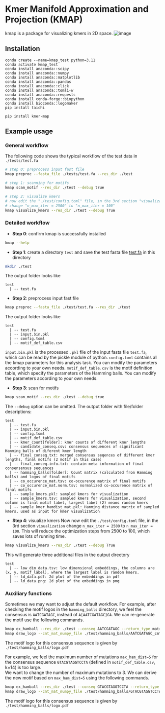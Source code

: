 # Kmer Manifold Approximation and Projection (KMAP)
kmap is a package for visualizing kmers in 2D space. 
![image](https://github.com/Dionysos-o/kmap/blob/main/kmap_paper/kmapshow.gif)

## Installation
```
conda create --name=kmap_test python=3.11
conda activate kmap_test
conda install anaconda::scipy
conda install anaconda::numpy
conda install anaconda::matplotlib
conda install anaconda::pandas
conda install anaconda::click
conda install anaconda::tomli-w
conda install anaconda::requests
conda install conda-forge::biopython
conda install bioconda::logomaker
pip install taichi

pip install kmer-map
```

## Example usage
### General workflow
The following code shows the typical workflow of the test data in `./tests/test.fa`
```bash
# step 0: preprocess input fast file
kmap preproc --fasta_file ./tests/test.fa --res_dir ./test 

# step 1: scanning for motifs 
kmap scan_motif --res_dir ./test --debug true

# step 2: visualize kmers
# now edit the "./test/config.toml" file, in the 3rd section "visualization"
# change "n_max_iter = 2500" to "n_max_iter = 100"  
kmap visualize_kmers --res_dir ./test --debug True
```



### Detailed workflow
- **Step 0**: confirm kmap is successfully installed
```bash
kmap --help
```
- **Step 1**: create a directory `test` and save the test fasta file [test.fa](./tests/test.fa) in this directory
```bash 
mkdir ./test
```
The output folder looks like
```
test
  | -- test.fa
```
- **Step 2**: preprocess input fast file
```bash 
kmap preproc --fasta_file ./test/test.fa --res_dir ./test 
```
The output folder looks like
```
test
  | -- test.fa
  | -- input.bin.pkl
  | -- config.toml
  | -- motif_def_table.csv
```
`input.bin.pkl` is the processed `.pkl` file of the input fasta file `test.fa`, which can be read by the pickle module of python. 
`config.toml` contains all the kmap parameters for this analysis task. You can modify the parameters according to your own needs.
`motif_def_table.csv` is the motif definition table, which specify the parameters of the Hamming balls. You can modify the parameters according to your own needs.
- **Step 3**: scan for motifs
```bash 
kmap scan_motif --res_dir ./test --debug true 
```
The `--debug` option can be omitted. The output folder with file/folder descriptions:
```
test
  | -- test.fa
  | -- input.bin.pkl
  | -- config.toml
  | -- motif_def_table.csv
  | -- kmer_count[folder]: kmer counts of different kmer lengths
  | -- candidate_conseq.csv: consensus sequences of significant Hamming balls of diferent kmer length
  | -- final_conseq.txt: merged consensus seqences of different kmer lengths, final motifs (2 motif in this case)
  | -- final_conseq.info.txt: contain meta information of final consensensus sequences
  | -- hamming_balls[folder]: Count matrix (calculated from Hamming balls) and logos of final motifs
  | -- co_occurence_mat.tsv: co-occurence matrix of final motifs
  | -- co_occurence_mat.norm.tsv: normalized co-occurence matrix of final motifs
  | -- sample_kmers.pkl: sampled kmers for visualization
  | -- sample_kmers.tsv: sampled kmers for visualization, second column is final motif label, largest label (2) means random kmers
  | -- sample_kmer_hamdist_mat.pkl: Hamming distance matrix of sampled kmers, used as input for kmer visualization
```
-  **Step 4**: visualize kmers
Now now edit the `./test/config.toml` file, 
in the 3rd section `visualization` change `n_max_iter = 2500` to `n_max_iter = 100`. 
This will reduce the optimization steps from 2500 to 100, which saves lots of running time.
```bash 
kmap visualize_kmers --res_dir ./test --debug True
```
This will generate three additional files in the output directory
```
test
  | -- low_dim_data.tsv: low dimensional embeddings, the columns are (x, y, motif_label), where the largest label is random kmers.
  | -- ld_data.pdf: 2d plot of the embeddings in pdf 
  | -- ld_data.png: 2d plot of the embeddings in png
```

### Auxiliary functions

Sometimes we may want to adjust the default workflow.
For example, after checking the motif logos in the `hamming_balls` directory, we feel the consensus is `AATCGATAGC`, instead of `A[AATCGATAGC]GA`. 
We can re-generate the motif use the following commands.
```bash
kmap ex_hamball --res_dir ./test --conseq AATCGATAGC --return_type matrix --output_file ./test/hamming_balls/AATCGATAGC_cntmat.csv 
kmap draw_logo --cnt_mat_numpy_file ./test/hamming_balls/AATCGATAGC_cntmat.csv --output_fig_file ./test/hamming_balls/logo.pdf
```
The motif logo for this consensus sequence is given by `./test/hamming_balls/logo.pdf`

For example, we feel the maximum number of mutations `max_ham_dist=5` for the consensus sequence `GTACGTAGGTCCTA` (defined in `motif_def_table.csv`, k=14) is too large.  
We want to change the number of maximum mutations to 3. We can derive the new motif based on `max_ham_dist=5` using the following commands.
```bash
kmap ex_hamball --res_dir ./test --conseq GTACGTAGGTCCTA --return_type matrix --max_ham_dist 3 --output_file ./test/hamming_balls/GTACGTAGGTCCTA_cntmat.csv 
kmap draw_logo --cnt_mat_numpy_file ./test/hamming_balls/GTACGTAGGTCCTA_cntmat.csv --output_fig_file ./test/hamming_balls/logo.pdf
```
The motif logo for this consensus sequence is given by `./test/hamming_balls/logo.pdf`

[comment]: <> (Release commands)
[comment]: <> (python -m build) 
[comment]: <> (python3 -m twine upload --repository testpypi dist/*)


